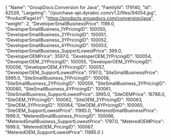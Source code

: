 {
    "Name": "GroupDocs.Conversion for Java",
    "FamilyId": 179140,
    "Id": 62529,
    "LargeImg": "//purchase-api.dynabic.com/v1.2/files/94054.jpg",
    "ProductPageUrl": "https://products.groupdocs.com/conversion/java",
    "weight": 2,
    "DeveloperSmallBusinessPrice": 1199.0,
    "DeveloperSmallBusiness_1YPricingID": 100050,
    "DeveloperSmallBusiness_2YPricingID": 100051,
    "DeveloperSmallBusiness_3YPricingID": 100052,
    "DeveloperSmallBusiness_4YPricingID": 100053,
    "DeveloperSmallBusiness_SupportLowestPrice": 399.0,
    "DeveloperOEMPrice": 3597.0,
    "DeveloperOEM_1YPricingID": 100054,
    "DeveloperOEM_2YPricingID": 100055,
    "DeveloperOEM_3YPricingID": 100056,
    "DeveloperOEM_4YPricingID": 100057,
    "DeveloperOEM_SupportLowestPrice": 1797.0,
    "SiteSmallBusinessPrice": 5995.0,
    "SiteSmallBusiness_1YPricingID": 100058,
    "SiteSmallBusiness_2YPricingID": 100059,
    "SiteSmallBusiness_3YPricingID": 100060,
    "SiteSmallBusiness_4YPricingID": 100061,
    "SiteSmallBusiness_SupportLowestPrice": 3995.0,
    "SiteOEMPrice": 16786.0,
    "SiteOEM_1YPricingID": 100062,
    "SiteOEM_2YPricingID": 100063,
    "SiteOEM_3YPricingID": 100064,
    "SiteOEM_4YPricingID": 100065,
    "SiteOEM_SupportLowestPrice": 11985.0,
    "MeteredSmallBusinessPrice": 1999.0,
    "MeteredSmallBusiness_PricingID": 100066,
    "MeteredSmallBusiness_SupportLowestPrice": 1797.0,
    "MeteredOEMPrice": 1999.0,
    "MeteredOEM_PricingID": 100067,
    "MeteredOEM_SupportLowestPrice": 11985.0
}